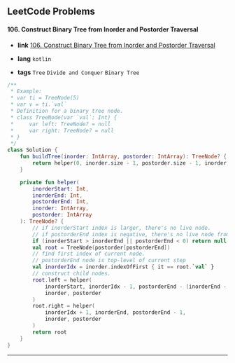## LeetCode Problems



#### 106. Construct Binary Tree from Inorder and Postorder Traversal

- **link**  [106. Construct Binary Tree from Inorder and Postorder Traversal](https://leetcode.com/problems/construct-binary-tree-from-inorder-and-postorder-traversal/)

- **lang**  `kotlin` 
- **tags**  `Tree` `Divide and Conquer` `Binary Tree`

```kotlin
/**
 * Example:
 * var ti = TreeNode(5)
 * var v = ti.`val`
 * Definition for a binary tree node.
 * class TreeNode(var `val`: Int) {
 *     var left: TreeNode? = null
 *     var right: TreeNode? = null
 * }
 */
class Solution {
    fun buildTree(inorder: IntArray, postorder: IntArray): TreeNode? {
        return helper(0, inorder.size - 1, postorder.size - 1, inorder, postorder)
    }

    private fun helper(
        inorderStart: Int, 
        inorderEnd: Int, 
        postorderEnd: Int,
        inorder: IntArray,
        postorder: IntArray
    ): TreeNode? {
        // if inorderStart index is larger, there's no live node.
        // if postorderEnd index is negative, there's no live node from postorder array. 
        if (inorderStart > inorderEnd || postorderEnd < 0) return null
        val root = TreeNode(postorder[postorderEnd])
        // find first index of current node.
        // postorderEnd node is top-level of current step
        val inorderIdx = inorder.indexOfFirst { it == root.`val` }
        // construct child nodes.
        root.left = helper(
            inorderStart, inorderIdx - 1, postorderEnd - (inorderEnd - inorderIdx) - 1, 
            inorder, postorder
        )
        root.right = helper(
            inorderIdx + 1, inorderEnd, postorderEnd - 1,
            inorder, postorder
        )
        return root
    }
}
```

---

